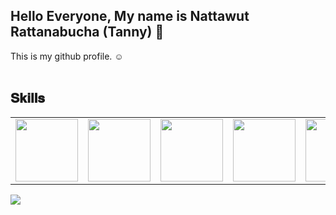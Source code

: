 <h2>Hello Everyone, My name is Nattawut Rattanabucha (Tanny) 👋</h2>
This is my github profile. ☺
<br><br>

<!-- ![nextJS](https://img.shields.io/badge/-nextJS-goldenrod?style=for-the-badge)
![reactJS](https://img.shields.io/badge/-reactJS-goldenrod?style=for-the-badge)
![react-native](https://img.shields.io/badge/-reactnative-indianred?style=for-the-badge)
![node](https://img.shields.io/badge/-node-darkgoldenrod?style=for-the-badge)
![sql](https://img.shields.io/badge/-sql-rosybrown?style=for-the-badge)
![mongoDB](https://img.shields.io/badge/-mongoDB-indianred?style=for-the-badge)
![python](https://img.shields.io/badge/-python-goldenrod?style=for-the-badge)
![html](https://img.shields.io/badge/-html-darkgoldenrod?style=for-the-badge)
![css](https://img.shields.io/badge/-css-rosybrown?style=for-the-badge)
![php](https://img.shields.io/badge/-php-goldenrod?style=for-the-badge)
![Javascript](https://img.shields.io/badge/-javascript-indianred?style=for-the-badge) -->

<!-- ![Anurag's GitHub stats](https://github-readme-stats.vercel.app/api?username=NattawutTanthai&show_icons=true&theme=tokyonight)

[![Top Langs](https://github-readme-stats.vercel.app/api/top-langs/?username=NattawutTanthai&hide=css,scss,html&layout=compact&theme=tokyonight)](https://github.com/anuraghazra/github-readme-stats) -->
<!-- ![Language's](https://github-readme-stats.vercel.app/api/top-langs/?username=erictyth&hide=javascript,html&show_icons=true&theme=radical) -->


<h2 font-weight="bold">𝐒𝐤𝐢𝐥𝐥𝐬</h2>
<table>
  <tr>
    <td><img src="https://cdn.iconscout.com/icon/free/png-64/react-3-1175109.png" width="100"></td>
<!--     <td><img src="https://cdn.iconscout.com/icon/free/png-64/vue-282497.png" width="100"></td> -->
    <td><img src="https://cdn.iconscout.com/icon/free/png-64/node-js-1174925.png" width="100"></td>
    <td><img src="https://cdn.iconscout.com/icon/free/png-64/javascript-24-1174950.png" width="100"></td>
    <td><img src="https://cdn.iconscout.com/icon/free/png-64/typescript-1174965.png" width="100"></td>
    <td><img src="https://cdn.iconscout.com/icon/free/png-64/mysql-18-1174938.png" width="100"></td>
    <td><img src="https://cdn.iconscout.com/icon/free/png-64/java-59-1174952.png" width="100"></td>
    <td><img src="https://cdn.iconscout.com/icon/free/png-64/cakephp-3-1175050.png" width="100"></td>
    <td><img src="https://cdn.iconscout.com/icon/free/png-64/html5-2474805-2056091.png" width="100"></td>
<!--     <td><img src="https://cdn.iconscout.com/icon/free/png-128/sass-13-1175092.png" width="100"></td> -->
<!--     <td><img src="https://cdn.iconscout.com/icon/free/png-64/webpack-1-1174980.png" width="100"></td> -->
    <td><img src="https://cdn.iconscout.com/icon/free/png-64/visualstudio-1-1174964.png" width="100"></td>
<!--     <td><img src="https://cdn.iconscout.com/icon/free/png-64/django-11-1175036.png" width="100"></td> -->
    <td><img src="https://cdn.iconscout.com/icon/free/png-128/mongodb-4-1175139.png" width="100"></td>
   </tr>

</table>

<a href="https://visitcount.itsvg.in">
  <img src="https://visitcount.itsvg.in/api?id=Tanny&label=Profile%20Views&pretty=false" />
</a>
